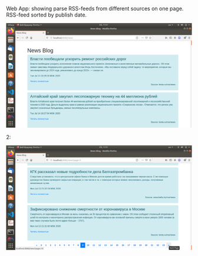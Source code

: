 Web App: showing parse RSS-feeds from different sources on one page. RSS-feed sorted by publish date.


![alt text](report/example.png "Example")​

2:

![alt text](report/pagination.png "Example")​
